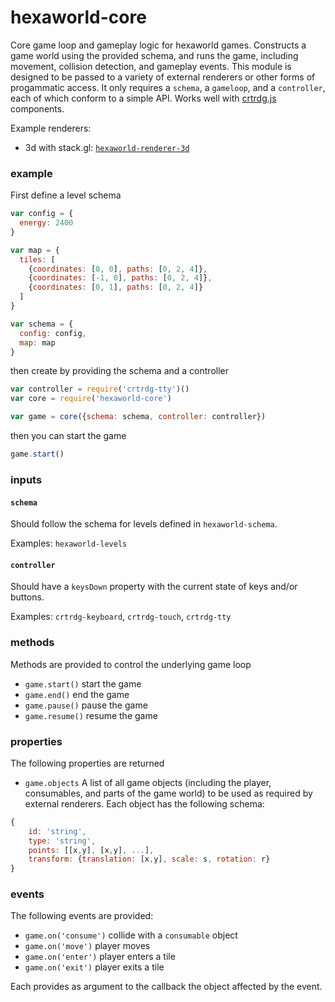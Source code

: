 # hexaworld-core

Core game loop and gameplay logic for hexaworld games. Constructs a game world using the provided schema, and runs the game, including movement, collision detection, and gameplay events. This module is designed to be passed to a variety of external renderers or other forms of progammatic access. It only requires a `schema`, a `gameloop`, and a `controller`, each of which conform to a simple API. Works well with [crtrdg.js](http://crtrdg.com/) components.

Example renderers:

- 3d with stack.gl: [`hexaworld-renderer-3d`](https://github.com/hexaworld/hexaworld-renderer-3d)

### example

First define a level schema

```javascript
var config = {
  energy: 2400
}

var map = {
  tiles: [
    {coordinates: [0, 0], paths: [0, 2, 4]},
    {coordinates: [-1, 0], paths: [0, 2, 4]},
    {coordinates: [0, 1], paths: [0, 2, 4]}
  ]
}

var schema = {
  config: config,
  map: map
}
```

then create by providing the schema and a controller

```javascript
var controller = require('crtrdg-tty')()
var core = require('hexaworld-core')

var game = core({schema: schema, controller: controller})
```

then you can start the game

```javascript
game.start()
```

### inputs

#### `schema`

Should follow the schema for levels defined in `hexaworld-schema`.

Examples: `hexaworld-levels`

#### `controller`

Should have a `keysDown` property with the current state of keys and/or buttons.

Examples: `crtrdg-keyboard`, `crtrdg-touch`, `crtrdg-tty`

### methods

Methods are provided to control the underlying game loop

- `game.start()` start the game
- `game.end()` end the game
- `game.pause()` pause the game
- `game.resume()` resume the game

### properties

The following properties are returned

- `game.objects` A list of all game objects (including the player, consumables, and parts of the game world) to be used as required by external renderers. Each object has the following schema:

```javascript
{
	id: 'string',
	type: 'string',
	points: [[x,y], [x,y], ...],
	transform: {translation: [x,y], scale: s, rotation: r}
}
```

### events

The following events are provided:

- `game.on('consume')` collide with a `consumable` object
- `game.on('move')` player moves
- `game.on('enter')` player enters a tile
- `game.on('exit')` player exits a tile

Each provides as argument to the callback the object affected by the event.